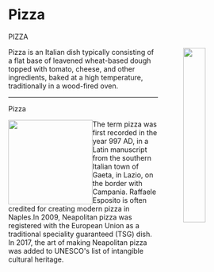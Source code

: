 <!DOCTYPE html>
<html>
<head>
<tittle><h1>Pizza</h1></tittle>
</head>
<body>
<p>PIZZA</p>
<p><img src="download (2).jfif" style="width: 30%;height: 30%;margin-left: 10%;float: right;">
Pizza is an Italian dish typically consisting of a flat base of leavened wheat-based dough topped with tomato, cheese, and other ingredients, baked at a high temperature, traditionally in a wood-fired oven.
</p>
<hr>
<p>Pizza</p>
<p><img src="download (3).jfif" style="width: 170px;height: 170px;margin: 0%;float: left;">
<div id="p1">
The term pizza was first recorded in the year 997 AD, in a Latin manuscript from the southern Italian town of Gaeta, in Lazio, on the border with Campania. Raffaele Esposito is often credited for creating modern pizza in Naples.In 2009, Neapolitan pizza was registered with the European Union as a traditional speciality guaranteed (TSG) dish. In 2017, the art of making Neapolitan pizza was added to UNESCO's list of intangible cultural heritage.
</div>
</p>
</body>
</html>
